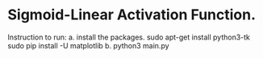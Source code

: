 # Sigmoid-Linear Activation Function.

Instruction to run:
a. install the packages.
sudo apt-get install python3-tk
sudo pip install -U matplotlib
b. python3 main.py
